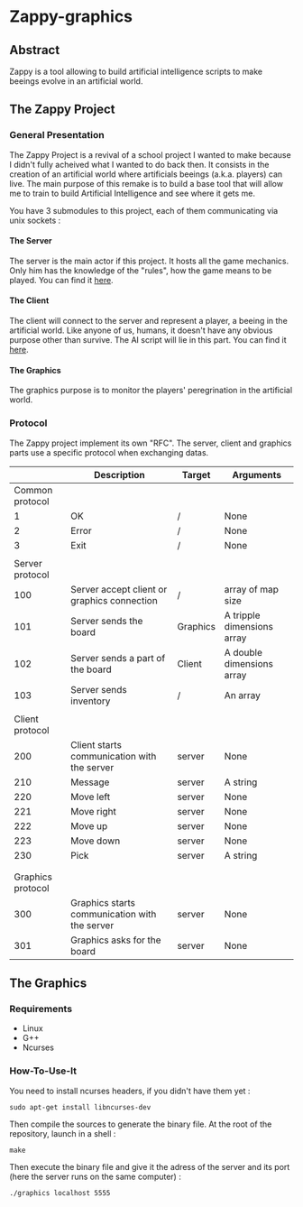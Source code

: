 # Zappy-graphics

## Abstract

Zappy is a tool allowing to build artificial intelligence scripts to make beeings evolve in an artificial world.

## The Zappy Project

### General Presentation

The Zappy Project is a revival of a school project I wanted to make because I didn't fully acheived what I wanted to do back then.
It consists in the creation of an artificial world where artificials beeings (a.k.a. players) can live.
The main purpose of this remake is to build a base tool that will allow me to train to build Artificial Intelligence and see where it gets me.

You have 3 submodules to this project, each of them communicating via unix sockets :

#### The Server

The server is the main actor if this project. It hosts all the game mechanics. Only him has the knowledge of the "rules", how the game means to be played.
You can find it [here](https://github.com/erwan-simon/Zappy-server).

#### The Client

The client will connect to the server and represent a player, a beeing in the artificial world. Like anyone of us, humans, it doesn't have any obvious purpose other than survive.
The AI script will lie in this part.
You can find it [here](https://github.com/erwan-simon/Zappy-client).

#### The Graphics

The graphics purpose is to monitor the players' peregrination in the artificial world.

### Protocol

The Zappy project implement its own "RFC". The server, client and graphics parts use a specific protocol when exchanging datas.


| 		            | Description                                   | Target   | Arguments                  |
|-------------------|-----------------------------------------------|----------|----------------------------|
| Common protocol   |                                               |          |                            |
| 1                 | OK                                            | /        | None                       |
| 2                 | Error                                         | /        | None                       |
| 3                 | Exit                                          | /        | None                       |
|                   |                                               |          |                            |
| Server protocol   |                                               |          |                            |
| 100               | Server accept client or graphics connection   | /        | array of map size          |
| 101               | Server sends the board                        | Graphics | A tripple dimensions array |
| 102               | Server sends a part of the board              | Client   | A double dimensions array  |
| 103               | Server sends inventory                        | /        | An array                   |
|                   |                                               |          |                            |
| Client protocol   |                                               |          |                            |
| 200               | Client starts communication with the server   | server   | None                       |
| 210               | Message                                       | server   | A string                   |
| 220               | Move left                                     | server   | None                       |
| 221               | Move right                                    | server   | None                       |
| 222               | Move up                                       | server   | None                       |
| 223               | Move down                                     | server   | None                       |
| 230               | Pick                                          | server   | A string                   |
|                   |                                               |          |                            |
|                   |                                               |          |                            |
| Graphics protocol |                                               |          |                            |
| 300               | Graphics starts communication with the server | server   | None                       |
| 301               | Graphics asks for the board                   | server   | None                       |

## The Graphics

### Requirements

 - Linux
 - G++
 - Ncurses

### How-To-Use-It

You need to install ncurses headers, if you didn't have them yet :
```
sudo apt-get install libncurses-dev
```

Then compile the sources to generate the binary file. At the root of the repository, launch in a shell :
```
make
```

Then execute the binary file and give it the adress of the server and its port (here the server runs on the same computer) :
```
./graphics localhost 5555
```
